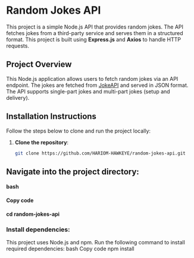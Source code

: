 # Random Jokes API

This project is a simple Node.js API that provides random jokes. The API fetches jokes from a third-party service and serves them in a structured format. This project is built using **Express.js** and **Axios** to handle HTTP requests.

## Project Overview

This Node.js application allows users to fetch random jokes via an API endpoint. The jokes are fetched from [JokeAPI](https://v2.jokeapi.dev/) and served in JSON format. The API supports single-part jokes and multi-part jokes (setup and delivery).

## Installation Instructions

Follow the steps below to clone and run the project locally:

1. **Clone the repository**:
   ```bash
   git clone https://github.com/HARIOM-HAWKEYE/random-jokes-api.git

 ## Navigate into the project directory:
#### bash
####  Copy code
#### cd random-jokes-api

### Install dependencies:
This project uses Node.js and npm. Run the following command to install required dependencies:
bash
Copy code
npm install

